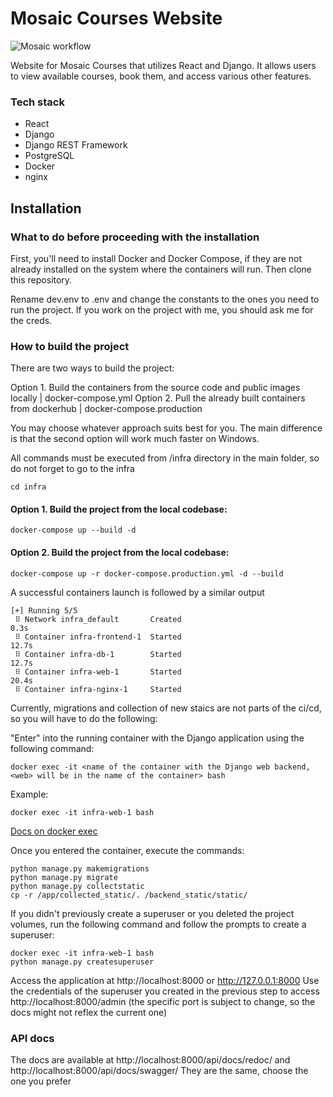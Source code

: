 # Mosaic Courses Website
![Mosaic workflow](https://github.com/ReneNorth/Mosaic-courses-website/actions/workflows/main.yml/badge.svg)


Website for Mosaic Courses that utilizes React and Django. It allows users to view available courses, book them, and access various other features.

### Tech stack

- React
- Django
- Django REST Framework
- PostgreSQL
- Docker
- nginx

## Installation

### What to do before proceeding with the installation 
First, you'll need to install Docker and Docker Compose, if they are not already
installed on the system where the containers will run.
Then clone this repository.

Rename dev.env to .env and change the constants to the ones
you need to run the project. If you work on the project with me, you should ask me for the creds.

### How to build the project

There are two ways to build the project:

Option 1. Build the containers from the source code and public images locally | docker-compose.yml
Option 2. Pull the already built containers from dockerhub | docker-compose.production

You may choose whatever approach suits best for you.
The main difference is that the second option will work much faster on Windows.

All commands must be executed from /infra directory in the main folder, so do not forget to go to the infra 
```console
cd infra
```

#### Option 1. Build the project from the local codebase: 
```console
docker-compose up --build -d
```

#### Option 2. Build the project from the local codebase:

```console
docker-compose up -r docker-compose.production.yml -d --build
```

A successful containers launch is followed by a similar output

```
[+] Running 5/5
 ⠿ Network infra_default       Created                                                 0.3s
 ⠿ Container infra-frontend-1  Started                                                12.7s
 ⠿ Container infra-db-1        Started                                                12.7s
 ⠿ Container infra-web-1       Started                                                20.4s
 ⠿ Container infra-nginx-1     Started
```
Currently, migrations and collection of new staics are not parts of the ci/cd, 
so you will have to do the following: 


"Enter" into the running container with the Django application using the following command:

``` console
docker exec -it <name of the container with the Django web backend, <web> will be in the name of the container> bash
```

Example:
``` console
docker exec -it infra-web-1 bash
```
[Docs on docker exec]([url](https://docs.docker.com/reference/cli/docker/container/exec/))

 
Once you entered the container, execute the commands:
```
python manage.py makemigrations
python manage.py migrate
python manage.py collectstatic
cp -r /app/collected_static/. /backend_static/static/
```

If you didn't previously create a superuser or you deleted the project volumes, run the following command and follow the prompts to create a superuser:

```console
docker exec -it infra-web-1 bash
python manage.py createsuperuser
```


Access the application at http://localhost:8000 or http://127.0.0.1:8000
Use the credentials of the superuser you created in the previous step to access
http://localhost:8000/admin
(the specific port is subject to change, so the docs might not reflex the current one)

### API docs

The docs are available at http://localhost:8000/api/docs/redoc/ and http://localhost:8000/api/docs/swagger/
They are the same, choose the one you prefer 
